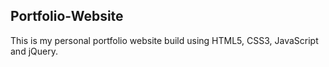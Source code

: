## Portfolio-Website


This is my personal portfolio website build using HTML5, CSS3, JavaScript and jQuery.




